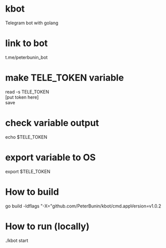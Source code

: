 # kbot
Telegram bot with golang

# link to bot
t.me/peterbunin_bot

# make TELE_TOKEN variable

read -s TELE_TOKEN  
[put token here]  
save

# check variable output

echo $TELE_TOKEN

# export variable to OS

export $TELE_TOKEN

# How to build

go build -ldflags "-X="github.com/PeterBunin/kbot/cmd.appVersion=v1.0.2

# How to run (locally)

./kbot start
